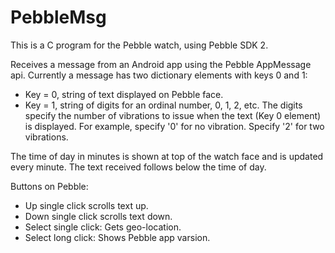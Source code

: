 # PebbleMsg
This is a C program for the Pebble watch, using Pebble SDK 2.

Receives a message from an Android app using the Pebble AppMessage api.
Currently a message has two dictionary elements with keys 0 and 1:
* Key = 0, string of text displayed on Pebble face.
* Key = 1, string of digits for an ordinal number, 0, 1, 2, etc. The digits specify the number of vibrations to issue when the text (Key 0 element) is displayed. For example, specify '0' for no vibration. Specify '2' for two vibrations.

The time of day in minutes is shown at top of the watch face and is updated every minute.
The text received follows below the time of day.

Buttons on Pebble:
* Up single click scrolls text up.
* Down single click scrolls text down.
* Select single click: Gets geo-location.
* Select long click: Shows Pebble app varsion.
